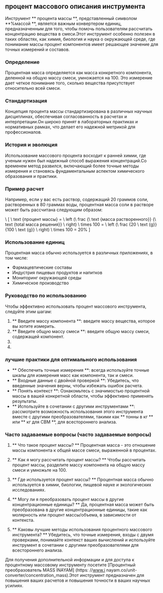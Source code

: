 ## процент массового описания инструмента

Инструмент ** процента массы **, представленный символом **%массой **, является важным конвертером единиц, предназначенным для того, чтобы помочь пользователям рассчитать концентрацию вещества в смеси.Этот инструмент особенно полезен в таких областях, как химия, биология и наука о окружающей среде, где понимание массы процент компонентов имеет решающее значение для точных измерений и составов.

### Определение

Процентная масса определяется как масса конкретного компонента, деленной на общую массу смеси, умножается на 100. Это измерение дает четкое понимание того, сколько вещества присутствует относительно всей смеси.

### Стандартизация

Концепция процента массы стандартизирована в различных научных дисциплинах, обеспечивая согласованность в расчетах и ​​интерпретации.Он широко принят в лабораторных практиках и нормативных рамках, что делает его надежной метрикой для профессионалов.

### История и эволюция

Использование массового процента восходит к ранней химии, где ученым нужен был надежный способ выражения концентраций.Со временем метод развился, включающий более точные методы измерения и становясь фундаментальным аспектом химического образования и практики.

### Пример расчет

Например, если у вас есть раствор, содержащий 20 граммов соли, растворенных в 80 граммах воды, процентная масса соли в растворе может быть рассчитана следующим образом:

\ [
\ text {процент массы} = \ left (\ frac {\ text {масса растворенного}} {\ text {total масса решения}} \ right) \ times 100 = \ left (\ frac {20 \ text {g}} {100 \ text {g}} \ right) \ times 100 = 20%
\]

### Использование единиц

Процентная масса обычно используется в различных приложениях, в том числе:

- Фармацевтические составы
- Индустрия пищевых продуктов и напитков
- Мониторинг окружающей среды
- Химическое производство

### Руководство по использованию

Чтобы эффективно использовать процент массового инструмента, следуйте этим шагам:

1. ** Введите массу компонента **: введите массу вещества, которое вы хотите измерить.
2. ** Введите общую массу смеси **: введите общую массу смеси, содержащей компонент.
3.
4.

### лучшие практики для оптимального использования

- ** Обеспечить точные измерения **: всегда используйте точные шкалы для измерения масс как компонента, так и смеси.
- ** Входные данные с двойной проверкой **: Убедитесь, что введенные значения верны, чтобы избежать ошибок расчета.
- ** Понять контекст **: Ознакомьтесь с значимостью процентной массы в вашей конкретной области, чтобы эффективно применять результаты.
- ** Используйте в сочетании с другими инструментами **: рассмотрите возможность использования этого инструмента вместе с другими преобразователями, такими как ** тонны в кг ** или ** кг для CBM **, для всестороннего анализа.

### Часто задаваемые вопросы (часто задаваемые вопросы)

1. ** Что такое процент массы? **
Процентная масса - это отношение массы компонента к общей массе смеси, выраженной в процентах.

2. ** Как я могу рассчитать процент массы? **
Чтобы рассчитать процент массы, разделите массу компонента на общую массу смеси и умножьте на 100.

3. ** Где используется процент массы? **
Процентная масса обычно используется в химии, биологии, пищевой науке и экологических исследованиях.

4. ** Могу ли я преобразовать процент массы в другие концентрационные единицы? **
Да, процентная масса может быть преобразована в другие концентрационные единицы, такие как молярность или процент массы/объема, в зависимости от контекста.

5. ** Каковы лучшие методы использования процентного массового инструмента? **
Убедитесь, что точные измерения, входы с двумя проверками, понимайте контекст ваших вычислений и используйте инструмент в сочетании с другими преобразователями для всестороннего анализа.

Для получения дополнительной информации и для доступа к процентному массовому инструменту посетите [Процентный преобразователь MASS INAYAM] (https: //www.i nayam.co/unit-converter/concentration_mass).Этот инструмент предназначен для повышения ваших расчетов и повышения точности в ваших научных усилиях.